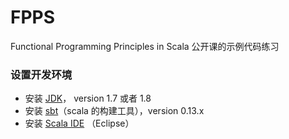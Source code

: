 # FPPS
Functional Programming Principles in Scala 公开课的示例代码练习

### 设置开发环境
* 安装 [JDK](http://www.oracle.com/technetwork/java/javase/downloads/index.html)， version 1.7 或者 1.8
* 安装 [sbt](http://www.scala-sbt.org/download.html)（scala 的构建工具），version 0.13.x
* 安装 [Scala IDE](http://scala-ide.org/download/sdk.html) （Eclipse） 

